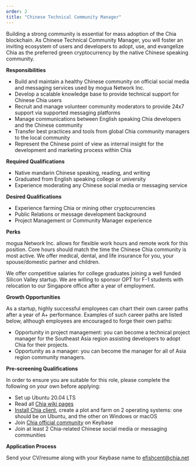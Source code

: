 ```yaml
---
order: 2
title: "Chinese Technical Community Manager"
---
```


Building a strong community is essential for mass adoption of the Chia blockchain. As Chinese Technical Community Manager, you will foster an inviting ecosystem of users and developers to adopt, use, and evangelize Chia as the preferred green cryptocurrency by the native Chinese speaking community.

**Responsibilities**

* Build and maintain a healthy Chinese community on official social media and messaging services used by mogua Network Inc.
* Develop a scalable knowledge base to provide technical support for Chinese Chia users
* Recruit and manage volunteer community moderators to provide 24x7 support via supported messaging platforms
* Manage communications between English speaking Chia developers and the Chinese community
* Transfer best practices and tools from global Chia community managers to the local community
* Represent the Chinese point of view as internal insight for the development and marketing process within Chia


**Required Qualifications**

* Native mandarin Chinese speaking, reading, and writing
* Graduated from English speaking college or university
* Experience moderating any Chinese social media or messaging service


**Desired Qualifications**

* Experience farming Chia or mining other cryptocurrencies
* Public Relations or message development background
* Project Management or Community Manager experience

**Perks**

mogua Network Inc. allows for flexible work hours and remote work for this position. Core hours should match the time the Chinese Chia community is most active. We offer medical, dental, and life insurance for you, your spouse/domestic partner and children.

We offer competitive salaries for college graduates joining a well funded Silicon Valley startup. We are willing to sponsor OPT for F-1 students with relocation to our Singapore office after a year of employment.

**Growth Opportunities**

As a startup, highly successful employees can chart their own career paths after a year of A+ performance. Examples of such career paths are listed below, although employees are encouraged to forge their own paths:
* Opportunity in project management: you can become a technical project manager for the Southeast Asia region assisting developers to adopt Chia for their projects.
* Opportunity as a manager: you can become the manager for all of Asia region community managers.


**Pre-screening Qualifications**

In order to ensure you are suitable for this role, please complete the following on your own before applying:
* Set up Ubuntu 20.04 LTS
* Read all [Chia wiki pages](https://github.com/Chia-Network/chia-blockchain/wiki)
* [Install Chia client](https://www.chia.net/download/), create a plot and farm on 2 operating systems: one should be on Ubuntu, and the other on Windows or macOS
* Join [Chia official community](https://keybase.io/team/chia_network.public) on Keybase
* Join at least 2 Chia-related Chinese social media or messaging communities


**Application Process**

Send your CV/resume along with your Keybase name to [efishcent@chia.net](mailto:efishcent@chia.net)